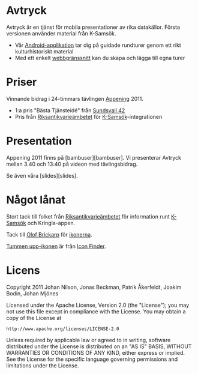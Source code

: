 Avtryck
=======

Avtryck är en tjänst för mobila presentationer av rika datakällor. Första versionen använder material från K-Samsök.

 * Vår [Android-applikation][android] tar dig på guidade rundturer genom ett rikt kulturhistoriskt material
 * Med ett enkelt [webbgränssnitt][aweb] kan du skapa och lägga till egna turer

[aweb]: https://github.com/Avtryck/avtryck-web
[android]: https://github.com/Avtryck/avtryck-android

Priser
======

Vinnande bidrag i 24-timmars tävlingen [Appening][appening] 2011. 

 * 1:a pris "Bästa Tjänsteidé" från [Sundsvall 42][s42]
 * Pris från [Riksantikvarieämbetet][raa] för [K-Samsök][ksamsok]-integrationen

[s42]: http://www.sundsvall42.se/
[appening]: http://www.appening.se


Presentation
===========

Appening 2011 finns på [bambuser][bambuser]. Vi presenterar Avtryck mellan 3.40 och 13:40 på videon med tävlingsbidrag. 

Se även våra [slides][slides]. 

Något lånat
===========
Stort tack till folket från [Riksantikvarieämbetet][raa] för information runt [K-Samsök][ksamsok] och Kringla-appen.

Tack till [Olof Brickarp][coolof] för [ikonerna][cooloficon]. 

[Tummen upp-ikonen][thumbsup] är från [Icon Finder][iconfinder].

[ksamsok]: http://www.ksamsok.se/
[raa]: http://www.raa.se/
[coolof]: http://www.yay.se/
[cooloficon]: http://www.yay.se/2011/03/native-android-icons-vector-pack/
[thumbsup]: http://www.iconfinder.com/icondetails/64879/32/like_thumb_thumbs_up_up_vote_icon
[iconfinder]: http://www.iconfinder.com

Licens
======
Copyright 2011 Johan Nilson, Jonas Beckman, Patrik Åkerfeldt, Joakim Bodin, Johan Mjönes

Licensed under the Apache License, Version 2.0 (the "License");
you may not use this file except in compliance with the License.
You may obtain a copy of the License at

    http://www.apache.org/licenses/LICENSE-2.0

Unless required by applicable law or agreed to in writing, software
distributed under the License is distributed on an "AS IS" BASIS,
WITHOUT WARRANTIES OR CONDITIONS OF ANY KIND, either express or implied.
See the License for the specific language governing permissions and
limitations under the License.
